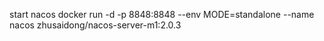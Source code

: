 start nacos
docker run -d -p 8848:8848 --env MODE=standalone  --name nacos  zhusaidong/nacos-server-m1:2.0.3